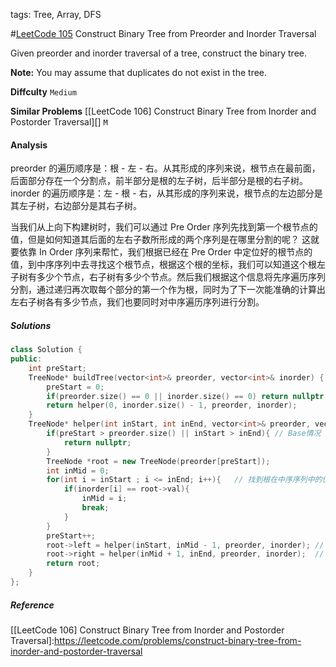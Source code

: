 tags: Tree, Array, DFS

#[LeetCode 105] Construct Binary Tree from Preorder and Inorder Traversal

Given preorder and inorder traversal of a tree, construct the binary tree.

**Note:**
You may assume that duplicates do not exist in the tree.


**Diffculty**
`Medium`

**Similar Problems**
[[LeetCode 106] Construct Binary Tree from Inorder and Postorder Traversal][] `M`


#### Analysis

preorder 的遍历顺序是：根 - 左 - 右。从其形成的序列来说，根节点在最前面，后面部分存在一个分割点，前半部分是根的左子树，后半部分是根的右子树。
inorder 的遍历顺序是：左 - 根 - 右，从其形成的序列来说，根节点的左边部分是其左子树，右边部分是其右子树。

当我们从上向下构建树时，我们可以通过 Pre Order 序列先找到第一个根节点的值，但是如何知道其后面的左右子数所形成的两个序列是在哪里分割的呢？
这就要依靠 In Order 序列来帮忙，我们根据已经在 Pre Order 中定位好的根节点的值，到中序序列中去寻找这个根节点，根据这个根的坐标，我们可以知道这个根左子树有多少个节点，右子树有多少个节点。然后我们根据这个信息将先序遍历序列分割，通过递归再次取每个部分的第一个作为根，同时为了下一次能准确的计算出左右子树各有多少节点，我们也要同时对中序遍历序列进行分割。


##### Solutions

```cpp
class Solution {
public:
    int preStart;
    TreeNode* buildTree(vector<int>& preorder, vector<int>& inorder) {
        preStart = 0;
        if(preorder.size() == 0 || inorder.size() == 0) return nullptr;
        return helper(0, inorder.size() - 1, preorder, inorder);
    }
    TreeNode* helper(int inStart, int inEnd, vector<int>& preorder, vector<int>& inorder){
        if(preStart > preorder.size() || inStart > inEnd){ // Base情况
            return nullptr;
        }
        TreeNode *root = new TreeNode(preorder[preStart]);
        int inMid = 0;
        for(int i = inStart ; i <= inEnd; i++){   // 找到根在中序序列中的位置，从而知道先序中的分割点
            if(inorder[i] == root->val){
                inMid = i;
                break;
            }
        }
        preStart++;
        root->left = helper(inStart, inMid - 1, preorder, inorder); // 例如先序序列 1(234)(567) 中 2 是左子树的根
        root->right = helper(inMid + 1, inEnd, preorder, inorder);  // 先序序列 1(234)(567) 中 5 是右子树的根
        return root;
    }
};
```

##### Reference

[LeetCode 105]:https://leetcode.com/problems/construct-binary-tree-from-preorder-and-inorder-traversal
[[LeetCode 106] Construct Binary Tree from Inorder and Postorder Traversal]:https://leetcode.com/problems/construct-binary-tree-from-inorder-and-postorder-traversal